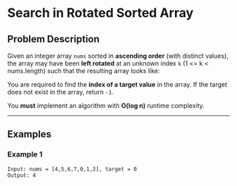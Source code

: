 # Search in Rotated Sorted Array

## Problem Description
Given an integer array `nums` sorted in **ascending order** (with distinct values), the array may have been **left rotated** at an unknown index `k` (1 <= k < nums.length) such that the resulting array looks like:  


You are required to find the **index of a target value** in the array. If the target does not exist in the array, return `-1`.

You **must** implement an algorithm with **O(log n)** runtime complexity.

---

## Examples

### Example 1
```text
Input: nums = [4,5,6,7,0,1,2], target = 0
Output: 4
